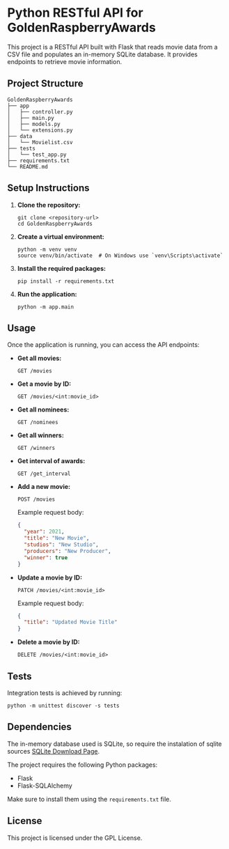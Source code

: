 # Python RESTful API for GoldenRaspberryAwards

This project is a RESTful API built with Flask that reads movie data from a CSV file and populates an in-memory SQLite database. It provides endpoints to retrieve movie information.

## Project Structure

```
GoldenRaspberryAwards
├── app
│   ├── controller.py
│   ├── main.py
│   ├── models.py
│   └── extensions.py
├── data
│   └── Movielist.csv
├── tests
│   └── test_app.py
├── requirements.txt
└── README.md
```

## Setup Instructions

1. **Clone the repository:**
   ```
   git clone <repository-url>
   cd GoldenRaspberryAwards
   ```

2. **Create a virtual environment:**
   ```
   python -m venv venv
   source venv/bin/activate  # On Windows use `venv\Scripts\activate`
   ```

3. **Install the required packages:**
   ```
   pip install -r requirements.txt
   ```

4. **Run the application:**
   ```
   python -m app.main
   ```

## Usage

Once the application is running, you can access the API endpoints:

- **Get all movies:**
  ```
  GET /movies
  ```

- **Get a movie by ID:**
  ```
  GET /movies/<int:movie_id>
  ```

- **Get all nominees:**
  ```
  GET /nominees
  ```

- **Get all winners:**
  ```
  GET /winners
  ```

- **Get interval of awards:**
  ```
  GET /get_interval
  ```

- **Add a new movie:**
  ```
  POST /movies
  ```
  Example request body:
  ```json
  {
    "year": 2021,
    "title": "New Movie",
    "studios": "New Studio",
    "producers": "New Producer",
    "winner": true
  }
  ```

- **Update a movie by ID:**
  ```
  PATCH /movies/<int:movie_id>
  ```
  Example request body:
  ```json
  {
    "title": "Updated Movie Title"
  }
  ```

- **Delete a movie by ID:**
  ```
  DELETE /movies/<int:movie_id>
  ```

## Tests
Integration tests is achieved by running:

```
python -m unittest discover -s tests
```

## Dependencies

The in-memory database used is SQLite, so require the instalation of sqlite sources [SQLite Download Page](https://www.sqlite.org/download.html).

The project requires the following Python packages:

- Flask
- Flask-SQLAlchemy

Make sure to install them using the `requirements.txt` file.

## License

This project is licensed under the GPL License.